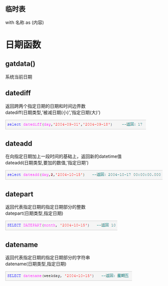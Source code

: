 ## **临时表**
with 名称 as (内容)

# 日期函数
## gatdata()
系统当前日期

## datediff
返回跨两个指定日期的日期和时间边界数  
datediff(日期类型,'被减日期(小)','指定日期(大)')  

![](./img/2021-09-07_日期函数示例图1.png)

## dateadd
在向指定日期加上一段时间的基础上，返回新的datetime值  
dateadd(日期类型,要加的数值,'指定日期')  

![](./img/2021-09-07_日期函数示例图2.png)

## datepart
返回代表指定日期的指定日期部分的整数  
datepart(日期类型,指定日期)  

![](./img/2021-09-07_日期函数示例图3.png)

## datename
返回代表指定日期的指定日期部分的字符串  
datename(日期类型,指定日期)  

![](./img/2021-09-07_日期函数示例图4.png)
